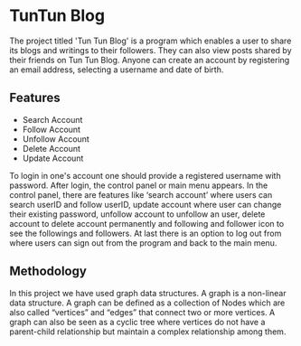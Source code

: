 
# TunTun Blog

The project titled 'Tun Tun Blog' is a program which enables a user to share its blogs and writings to their followers. They can also view posts shared by their friends on Tun Tun Blog. Anyone can create an account by registering an email address, selecting a username and date of birth.




## Features

- Search Account
- Follow Account
- Unfollow Account
- Delete Account
- Update Account

To login in one's account one should provide a registered username with password. After login, the control panel or main menu appears. In the control panel, there are features like  ‘search account’ where users can search userID and follow userID, update account where user can change their existing password, unfollow account to unfollow an user, delete account to delete account permanently and following and follower icon to see the followings and followers. At last there is an option to log out from where users can sign out from the program and back to the main menu.
## Methodology
In this project we have used graph data structures.
A graph is a non-linear data structure. A graph can be defined as a collection of Nodes which are also called “vertices” and “edges” that connect two or more vertices. A graph can also be seen as a cyclic tree where vertices do not have a parent-child relationship but maintain a complex relationship among them.
